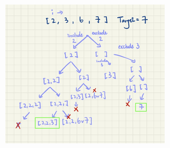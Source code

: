 


![image](https://github.com/auroraliou/LeetCode-Python/blob/main/39.%20Combination%20Sum/Combination%20Sum.jpg)
